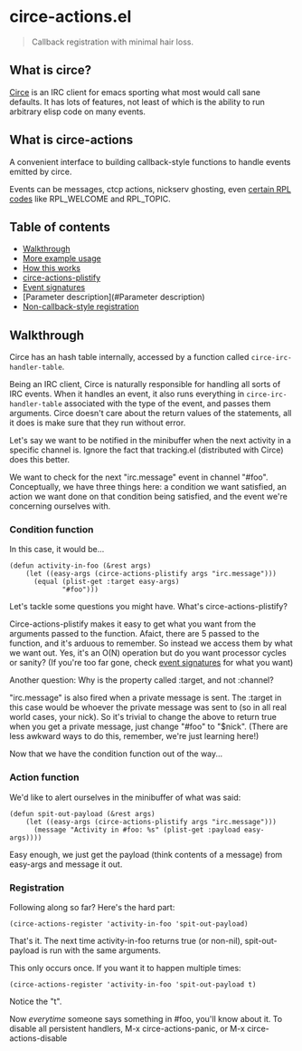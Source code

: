 # circe-actions.el
> Callback registration with minimal hair loss.

## What is circe?
[Circe][] is an IRC client for emacs sporting what most would call sane defaults. It has lots of features, not least of which is the ability to run arbitrary elisp code on many events.

[circe]: https://github.com/jorgenschaefer/circe

## What is circe-actions
A convenient interface to building callback-style functions to handle events emitted by circe.

Events can be messages, ctcp actions, nickserv ghosting, even [certain RPL codes][] like RPL_WELCOME and RPL_TOPIC.

[certain RPL codes]: https://www.alien.net.au/irc/irc2numerics.html

## Table of contents

- [Walkthrough](#Walkthrough)
- [More example usage](#More-example-usage)
- [How this works](#How-this-works)
- [circe-actions-plistify](#circe-actions-plistify)
- [Event signatures](#Event-signatures)
- [Parameter description](#Parameter description)
- [Non-callback-style registration](#Non-callback-style-registration)

## Walkthrough

Circe has an hash table internally, accessed by a function called ```circe-irc-handler-table```.

Being an IRC client, Circe is naturally responsible for handling all sorts of IRC events. When it handles an event, it also runs everything in ```circe-irc-handler-table``` associated with the type of the event, and passes them arguments. Circe doesn't care about the return values of the statements, all it does is make sure that they run without error.

Let's say we want to be notified in the minibuffer when the next activity in a specific channel is. Ignore the fact that tracking.el (distributed with Circe) does this better.

We want to check for the next "irc.message" event in channel "#foo". Conceptually, we have three things here: a condition we want satisfied, an action we want done on that condition being satisfied, and the event we're concerning ourselves with.

### Condition function
In this case, it would be...
``` elisp
(defun activity-in-foo (&rest args)
    (let ((easy-args (circe-actions-plistify args "irc.message")))
	  (equal (plist-get :target easy-args)
	         "#foo")))
```

Let's tackle some questions you might have. What's circe-actions-plistify?

Circe-actions-plistify makes it easy to get what you want from the arguments passed to the function. Afaict, there are 5 passed to the function, and it's arduous to remember. So instead we access them by what we want out. Yes, it's an O(N) operation but do you want processor cycles or sanity? (If you're too far gone, check [event signatures](#Event-signatures) for what you want)

Another question: Why is the property called :target, and not :channel?

"irc.message" is also fired when a private message is sent. The :target in this case would be whoever the private message was sent to (so in all real world cases, your nick). So it's trivial to change the above to return true when you get a private message, just change "#foo" to "$nick". (There are less awkward ways to do this, remember, we're just learning here!)

Now that we have the condition function out of the way... 

### Action function
We'd like to alert ourselves in the minibuffer of what was said:
``` elisp
(defun spit-out-payload (&rest args)
    (let ((easy-args (circe-actions-plistify args "irc.message")))
	  (message "Activity in #foo: %s" (plist-get :payload easy-args))))
```

Easy enough, we just get the payload (think contents of a message) from easy-args and message it out.

### Registration
Following along so far? Here's the hard part:
``` elisp
(circe-actions-register 'activity-in-foo 'spit-out-payload)
```

That's it. The next time activity-in-foo returns true (or non-nil), spit-out-payload is run with the same arguments.

This only occurs once. If you want it to happen multiple times:

``` elisp
(circe-actions-register 'activity-in-foo 'spit-out-payload t)
```
Notice the "t".

Now _everytime_ someone says something in #foo, you'll know about it. To disable all persistent handlers, M-x circe-actions-panic, or M-x circe-actions-disable


